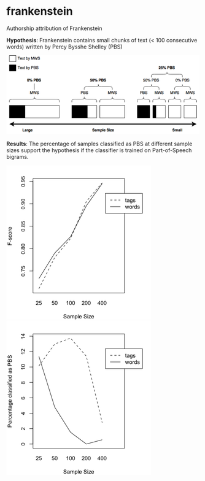 # frankenstein
Authorship attribution of Frankenstein

**Hypothesis**: Frankenstein contains small chunks of text (< 100 consecutive words) written by Percy Bysshe Shelley (PBS)

![alt text](https://github.com/timjzee/frankenstein/blob/master/sample_size.png?raw=true "Hypothesis")

**Results**: The percentage of samples classified as PBS at different sample sizes support the hypothesis if the classifier is trained on Part-of-Speech bigrams.

![alt text](https://github.com/timjzee/frankenstein/blob/master/f_score_trainset.png?raw=true "F-score of cross-validation")
![alt text](https://github.com/timjzee/frankenstein/blob/master/percentage_testset.png?raw=true "Percentage of PBS classification")
